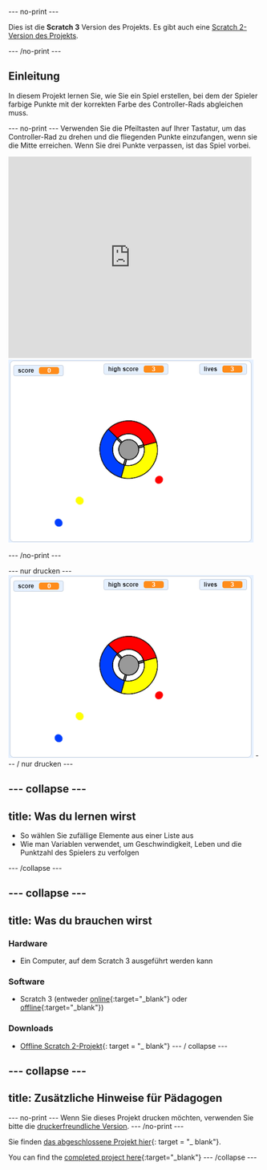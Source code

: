 \--- no-print \---

Dies ist die **Scratch 3** Version des Projekts. Es gibt auch eine [Scratch 2-Version des Projekts](https://projects.raspberrypi.org/en/projects/catch-the-dots-scratch2).

\--- /no-print \---

## Einleitung

In diesem Projekt lernen Sie, wie Sie ein Spiel erstellen, bei dem der Spieler farbige Punkte mit der korrekten Farbe des Controller-Rads abgleichen muss.

\--- no-print \--- Verwenden Sie die Pfeiltasten auf Ihrer Tastatur, um das Controller-Rad zu drehen und die fliegenden Punkte einzufangen, wenn sie die Mitte erreichen. Wenn Sie drei Punkte verpassen, ist das Spiel vorbei.

<div class="scratch-preview">
  <iframe allowtransparency="true" width="485" height="402" src="https://scratch.mit.edu/projects/embed/252923761/?autostart=false" frameborder="0" scrolling="no"></iframe>
  <img src="images/dots-final.png">
</div>

\--- /no-print \---

\--- nur drucken \--- ![Dots screenshot](images/dots-final.png) \--- / nur drucken \---

## \--- collapse \---

## title: Was du lernen wirst

+ So wählen Sie zufällige Elemente aus einer Liste aus
+ Wie man Variablen verwendet, um Geschwindigkeit, Leben und die Punktzahl des Spielers zu verfolgen

\--- /collapse \---

## \--- collapse \---

## title: Was du brauchen wirst

### Hardware

+ Ein Computer, auf dem Scratch 3 ausgeführt werden kann

### Software

+ Scratch 3 (entweder [online](http://rpf.io/scratchon){:target="_blank"} oder [offline](http://rpf.io/scratchoff){:target="_blank"})

### Downloads

+ [Offline Scratch 2-Projekt](http://rpf.io/p/en/catch-the-dots-go){: target = "_ blank"} \--- / collapse \---

## \--- collapse \---

## title: Zusätzliche Hinweise für Pädagogen

\--- no-print \--- Wenn Sie dieses Projekt drucken möchten, verwenden Sie bitte die [druckerfreundliche Version](https://projects.raspberrypi.org/en/projects/catch-the-dots/print). \--- /no-print \---

Sie finden [das abgeschlossene Projekt hier](http://rpf.io/p/en/catch-the-dots-get){: target = "_ blank"}.

You can find the [completed project here](https://scratch.mit.edu/projects/252923761/#editor){:target="_blank"} \--- /collapse \---